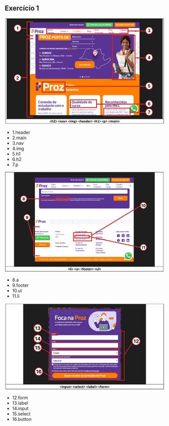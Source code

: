 ## Exercício 1

![img1](images/Ilustração_01_CodePark01.png)

- 1.header
- 2.main
- 3.nav
- 4.img
- 5.h1
- 6.h2
- 7.p

![img2](images/Ilustração_02_CodePark01.png)

- 8.a
- 9.footer
- 10.ul
- 11.li

![img3](images/Ilustração_03_CodePark01.png)

- 12.form
- 13.label
- 14.input
- 15.select
- 16.button
